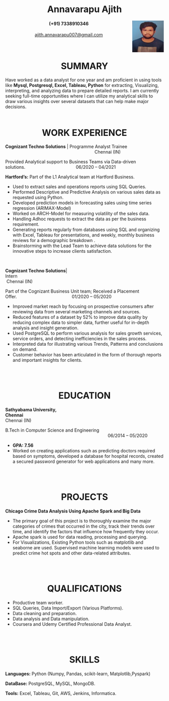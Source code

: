 


<h1  align="center"> Annavarapu Ajith </h1>
<img align="right" width="100" height="100" src="https://github.com/Ajith-oo7/UMBC-DATA606-FALL2023-MONDAY/blob/732c5f682efb35c50e574cacd7e66e0bcde08a88/Picture_1.jpg">
<h4  align="center"> (+91) 7338910346 </h4>
<div  align="center"><a href = "ajith.annavarapu007@gmail.com"> ajith.annavarapu007@gmail.com</a></div>
<br /><br />
<h1  align="center"> SUMMARY </h1>

Have worked as a data analyst for one year and am proficient in using tools like **Mysql, Postgresql, Excel, Tableau, Python** for extracting, Visualizing, interpreting, and analyzing data to prepare detailed reports. I am currently seeking full-time opportunities where I can utilize my analytical skills to draw various insights over several datasets that can help make major decisions.
<br />
<br />
<h1  align="center"> WORK EXPERIENCE </h1>

**Cognizant Techno Solutions** | Programme Analyst Trainee &emsp;&emsp;&emsp;&emsp;&emsp;&emsp;&emsp;&emsp;&emsp;&emsp;&emsp;&emsp;&emsp;&emsp;&emsp;&emsp;&emsp;&emsp;&emsp;&emsp; Chennai (IN)

Provided Analytical support to  Business Teams via Data-driven solutions.&emsp;&emsp;&emsp;&emsp;&emsp;&emsp;&emsp;&emsp;&emsp;&emsp;&emsp;&ensp;06/2020 – 04/2021

**Hartford’s:** Part of the L1  Analytical team at Hartford Business.

* Used to extract sales and operations reports using SQL Queries.
* Performed Descriptive and Predictive Analysis on  various sales data as requested using Python.
* Developed prediction models in forecasting sales using time series regression (ARIMAX-Model)
* Worked  on ARCH-Model for measuring volatility of the sales data.
* Handling Adhoc requests to extract the data as per the business requirement.
* Generating reports regularly from databases using SQL and organizing with Excel, Tableau for presentations, and weekly, monthly business reviews for a demographic breakdown .
* Brainstorming with the Lead Team to achieve data solutions for the innovative steps to increase clients satisfaction.
<br />

**Cognizant Techno Solutions**| Intern&emsp;&emsp;&emsp;&emsp;&emsp;&emsp;&emsp;&emsp;&emsp;&emsp;&emsp;&emsp;&emsp;&emsp;&emsp;&emsp;&emsp;&emsp;&emsp;&emsp;&emsp;&emsp;&emsp;&emsp;&emsp;&emsp;&emsp;&emsp;&emsp;&emsp;&nbsp;Chennai (IN)

Part of the Cognizant Business Unit team; Received a  Placement Offer.&emsp;&emsp;&emsp;&emsp;&emsp;&emsp;&emsp;&emsp;&emsp;&emsp;&emsp;&emsp;&ensp;01/2020 – 05/2020
* Improved market reach by focusing on prospective consumers after reviewing data from several marketing channels and sources.
* Reduced features of a dataset by 52% to improve data quality by reducing complex data to simpler data, further useful for in-depth analysis and insight generation.
* Used PostgreSQL to perform various analysis for sales growth services, service orders, and detecting inefficiencies in the sales process.
* Interpreted data for illustrating various Trends, Patterns and conclusions on demand.
* Customer behavior has been articulated in the form of thorough reports and important insights for clients.
<br />
<br />
<h1  align="center"> EDUCATION </h1>

**Sathyabama University, Chennai**&emsp;&emsp;&emsp;&emsp;&emsp;&emsp;&emsp;&emsp;&emsp;&emsp;&emsp;&emsp;&emsp;&emsp;&emsp;&emsp;&emsp;&emsp;&emsp;&emsp;&emsp;&emsp;&emsp;&emsp;&emsp;&emsp;&emsp;&emsp;&emsp;&emsp;&emsp;&ensp;Chennai (IN)

B.Tech in Computer Science and Engineering &emsp;&emsp;&emsp;&emsp;&emsp;&emsp;&emsp;&emsp;&emsp;&emsp;&emsp;&emsp;&emsp;&emsp;&emsp;&emsp;&emsp;&emsp;&emsp;&emsp;&emsp;&emsp;&emsp;&nbsp;06/2014 – 05/2020
* **GPA: 7.56**
* Worked on creating applications such as predicting doctors required based on symptoms, developed a database for hospital records, created a secured password generator for web applications and many more. 
<br />
<br />
<h1  align="center"> PROJECTS </h1>

**Chicago Crime Data Analysis Using Apache Spark and Big Data**

* The primary goal of this project is to thoroughly examine the major categories of crimes that occurred in the city, track their trends over time, and identify the factors that influence how frequently they occur.
* Apache spark is used for data reading, processing and querying.
* For Visualizations, Existing Python tools such as matplotlib and seaborne are used. Supervised machine learning models were used to predict crime hot spots and other data-related attributes.
<br />
<br />
<h1  align="center"> QUALIFICATIONS </h1>

* Productive team worker.
* SQL Queries, Data Import/Export (Various Platforms).
* Data cleaning and preparation.
* Data analysis and Data manipulation.
* Coursera and Udemy Certified Professional Data Analyst.
<br />
<br />
<h1  align="center"> SKILLS </h1>

**Languages:**  Python (Numpy, Pandas, scikit-learn, Matplotlib,Pyspark)

**DataBase:**  PostgreSQL, MySQL, MongoDB.

**Tools:**  Excel, Tableau, Git, AWS, Jenkins, Informatica.
